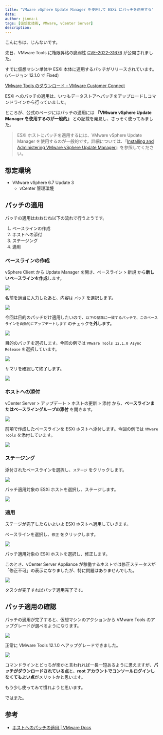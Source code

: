 ```yaml
---
title: "VMware vSphere Update Manager を使用して ESXi にパッチを適用する"
date: 
author: jinna-i
tags: [仮想化技術, VMware, vCenter Server]
description: 
---
```


こんにちは、じんないです。

先日、VMware Tools に権限昇格の脆弱性 [CVE-2022-31676](https://www.vmware.com/security/advisories/VMSA-2022-0024.html) が公開されました。

すでに仮想マシン単体や ESXi 本体に適用するパッチがリリースされています。(バージョン 12.1.0 で Fixed)

[VMware Tools のダウンロード - VMware Customer Connect](https://customerconnect.vmware.com/jp/downloads/details?downloadGroup=VMTOOLS1210&productId=1259&rPId=92824)

ESXi へのパッチの適用は、いつもデータストアへパッチをアップロードしコマンドラインから行っていました。

ところが、公式のページにはパッチの適用には **『VMware vSphere Update Manager を使用するのが一般的』** との記載を発見し、さっそく使ってみました。

> ESXi ホストにパッチを適用するには、VMware vSphere Update Manager を使用するのが一般的です。詳細については、『[Installing and Administering VMware vSphere Update Manager](http://pubs.vmware.com/vsphere-60/topic/com.vmware.vsphere.update_manager.doc/GUID-F7191592-048B-40C7-A610-CFEE6A790AB0.html)』を参照してください。

## 想定環境

- VMware vSphere 6.7 Update 3
    - vCenter 管理環境

## パッチの適用

パッチの適用はおおむね以下の流れで行うようです。

1. ベースラインの作成
2. ホストへの添付
3. ステージング
4. 適用

### ベースラインの作成

vSphere Client から Update Manager を開き、ベースライン > 新規 から**新しいベースラインを作成**します。

![](images/001.png)

名前を適当に入力したあと、内容は `パッチ` を選択します。

![](images/002.png)

今回は目的のパッチだけ適用したいので、`以下の基準に一致するパッチで、このベースラインを自動的にアップデートします` のチェックを**外し**ます。

![](images/003.png)

目的のパッチを選択します。今回の例では `VMware Tools 12.1.0 Async Release` を選択しています。

![](images/004.png)

サマリを確認して終了します。

![](images/005.png)

### ホストへの添付

vCenter Server > アップデート > ホストの更新 > 添付 から、**ベースラインまたはベースライングループの添付** を開きます。

![](images/006.png)

前項で作成したベースラインを ESXi ホストへ添付します。今回の例では `VMware Tools` を添付しています。

![](images/007.png)

### ステージング

添付されたベースラインを選択し、`ステージ` をクリックします。

![](images/008.png)

パッチ適用対象の ESXi ホストを選択し、ステージします。

![](images/009.png)


### 適用

ステージが完了したらいよいよ ESXi ホストへ適用していきます。

ベースラインを選択し、`修正` をクリックします。 

![](images/010.png)

パッチ適用対象の ESXi ホストを選択し、修正します。

このとき、vCenter Server Appliance が稼働するホストでは修正ステータスが「修正不可」の表示になりましたが、特に問題はありませんでした。

![](images/011.png)

タスクが完了すればパッチ適用完了です。

## パッチ適用の確認

パッチの適用が完了すると、仮想マシンのアクションから VMware Tools のアップグレードが選べるようになります。

![](images/012.png)

正常に VMware Tools 12.1.0 へアップグレードできました。

![](images/013.png)

コマンドラインとどっちが楽かと言われれば一長一短あるように思えますが、**パッチがダウンロードされている点**と、**root アカウントでコンソールログインしなくてもよい点**がメリットかと思います。

もう少し使ってみて慣れようと思います。

ではまた。

## 参考

- [ホストへのパッチの適用 | VMware Docs](https://docs.vmware.com/jp/VMware-vSphere/6.0/com.vmware.vsphere.update_manager.doc/GUID-F05B68DB-109D-419E-9DDE-E994941A561B.html)
